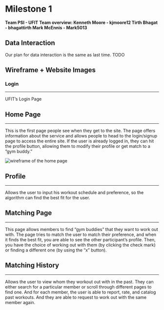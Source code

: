 # Milestone 1

**Team PSI - UFIT**
**Team overview: Kenneth Moore - kjmoore12 Tirth Bhagat - bhagattirth Mark McEnnis - Mark5013**


## Data Interaction

Our plan for data interaction is the same as last time. TODO


## Wireframe + Website Images
### Login
***



UFIT’s Login Page

## Home Page
***
This is the first page people see when they get to the site. The page offers information about the service and allows people to head to the login/signup page to access the entire site. If the user is already logged in, they can hit the profile button, allowing them to modify their profile or get match to a “gym buddy.”

![wireframe of the home page]([http://url/to/img.png](https://github.com/bhagattirth/326_Fit_Together/blob/main/docs/raw_images/index.jpg))

## Profile
***
Allows the user to input his workout schedule and preference, so the algorithm can find the best fit for the user. 


## Matching Page
***
This page allows members to find “gym buddies” that they want to work out with. The page tries to match the user to match their preference, and when it finds the best fit, you are able to see the other participant’s profile. Then, you have the choice of working out with them (by clicking the check mark) or finding a different one (by using the “x” button).

## Matching History
***
Allows the user to view whom they workout out with in the past. They can either search for a particular member or scroll through different pages to find one. And for each member, the user is able to report, rate, and catalog past workouts. And they are able to request to work out with the same member again.
